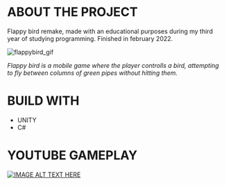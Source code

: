 # ABOUT THE PROJECT

Flappy bird remake, made with an educational purposes during my third year of studying programming. Finished in february 2022.

![flappybird_gif](https://user-images.githubusercontent.com/49866616/163255605-bda48a78-71b8-4269-8969-6f789cd0eb10.gif)

*Flappy bird is a mobile game where the player controlls a bird, attempting to fly between columns of green pipes without hitting them.*

# BUILD WITH

* UNITY 
* C#

# YOUTUBE GAMEPLAY
[![IMAGE ALT TEXT HERE](https://img.youtube.com/vi/SPeXYRGSINo/0.jpg)](https://www.youtube.com/watch?v=SPeXYRGSINo)


